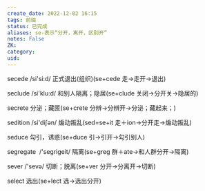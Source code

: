 ```yaml
---
create_date: 2022-12-02 16:15
tags: 前缀
status: 已完成 
aliases: se-表示“分开，离开，区别开”
notes: False
ZK: 
category: 
uid: 
---
```


secede /si'si:d/ 正式退出(组织)(se+cede 走→走开→退出) 

seclude /si'klu:d/ 和别人隔离；隐居(se+clude 关闭→分开关→隐居的)

secrete 分泌；藏匿(se+crete 分辨→分辨开→分泌；藏起来；) 

sedition /si'diʃən/ 煽动叛乱(sed=se+it 走＋ion→分开走→煽动叛乱)

seduce 勾引，诱惑(se+duce 引→引开→勾引别人)

segregate  /'segrigeit/ 隔离(se+greg 群＋ate→和人群分开→隔离)

sever /'sevə/ 切断；脱离(se+ver 分开→分离开→切断)

select 选出(se+lect 选→选出分开)
